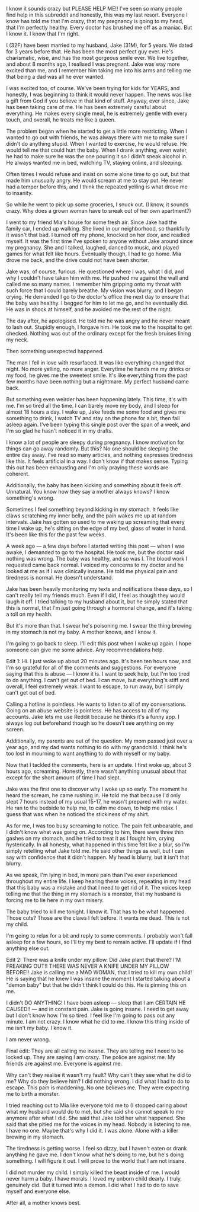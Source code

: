 I know it sounds crazy but PLEASE HELP ME!! I've seen so many people find help in this subreddit and honestly, this was my last resort. Everyone I know has told me that I'm crazy, that my pregnancy is going to my head, that I'm perfectly healthy. Every doctor has brushed me off as a maniac. But I know it. I know that I'm right.

I (32F) have been married to my husband, Jake (31M), for 5 years. We dated for 3 years before that. He has been the most perfect guy ever. He's charismatic, wise, and has the most gorgeous smile ever. We live together, and about 8 months ago, I realised I was pregnant. Jake was way more excited than me, and I remember him taking me into his arms and telling me that being a dad was all he ever wanted.

I was excited too, of course. We've been trying for kids for YEARS, and honestly, I was beginning to think it would never happen. The news was like a gift from God if you believe in that kind of stuff. Anyway, ever since, Jake has been taking care of me. He has been extremely careful about everything. He makes every single meal, he is extremely gentle with every touch, and overall, he treats me like a queen. 

The problem began when he started to get a little more restricting. When I wanted to go out with friends, he was always there with me to make sure I didn't do anything stupid. When I wanted to exercise, he would refuse. He would tell me that could hurt the baby. When I drank anything, even water, he had to make sure he was the one pouring it so I didn't sneak alcohol in. He always wanted me in bed, watching TV, staying online, and sleeping. 

Often times I would refuse and insist on some alone time to go out, but that made him unusually angry. He would scream at me to stay put. He never had a temper before this, and I think the repeated yelling is what drove me to insanity.

So while he went to pick up some groceries, I snuck out. (I know, it sounds crazy. Why does a grown woman have to sneak out of her own apartment?)

I went to my friend Mia's house for some fresh air. Since Jake had the family car, I ended up walking. She lived in our neighborhood, so thankfully it wasn't that bad. I turned off my phone, knocked on her door, and readied myself. It was the first time I've spoken to anyone without Jake around since my pregnancy. She and I talked, laughed, danced to music, and played games for what felt like hours. Eventually though, I had to go home. Mia drove me back, and the drive could not have been shorter.

Jake was, of course, furious. He questioned where I was, what I did, and why I couldn't have taken him with me. He pushed me against the wall and called me so many names. I remember him gripping onto my throat with such force that I could barely breathe. My vision was blurry, and I began crying. He demanded I go to the doctor's office the next day to ensure that the baby was healthy. I begged for him to let me go, and he eventually did. He was in shock at himself, and he avoided me the rest of the night.

The day after, he apologised. He told me he was angry and he never meant to lash out. Stupidly enough, I forgave him. He took me to the hospital to get checked. Nothing was out of the ordinary except for the fresh bruises lining my neck. 

Then something unexpected happened.

The man I fell in love with resurfaced. It was like everything changed that night. No more yelling, no more anger. Everytime he hands me my drinks or my food, he gives me the sweetest smile. It's like everything from the past few months have been nothing but a nightmare. My perfect husband came back.

But something even weirder has been happening lately. This time, it's with me. I'm so tired all the time. I can barely move my body, and I sleep for almost 18 hours a day. I wake up, Jake feeds me some food and gives me something to drink, I watch TV and stay on the phone for a bit, then fall asleep again. I've been typing this single post over the span of a week, and I'm so glad he hasn't noticed it in my drafts. 

I know a lot of people are sleepy during pregnancy. I know motivation for things can go away randomly. But this? No one should be sleeping the entire day away. I've read so many articles, and nothing expresses tiredness like this. It feels artificial in a way. I don't know if that makes sense. Typing this out has been exhausting and I'm only praying these words are coherent.

Additionally, the baby has been kicking and something about it feels off. Unnatural. You know how they say a mother always knows? I know something's wrong.

Sometimes I feel something beyond kicking in my stomach. It feels like claws scratching my inner belly, and the pain wakes me up at random intervals. Jake has gotten so used to me waking up screaming that every time I wake up, he's sitting on the edge of my bed, glass of water in hand. It's been like this for the past few weeks.

A week ago — a few days before I started writing this post — when I was awake, I demanded to go to the hospital. He took me, but the doctor said nothing was wrong. The baby was healthy, and so was I. The blood work I requested came back normal. I voiced my concerns to my doctor and he looked at me as if I was clinically insane. He told me physical pain and tiredness is normal. He doesn't understand.

Jake has been heavily monitoring my texts and notifications these days, so I can't really tell my friends much. Even if I did, I feel as though they would laugh it off. I tried talking to my husband about it, but he simply stated that this is normal, that I'm just going through a hormonal change, and it's taking a toll on my health.

But it's more than that. I swear he's poisoning me. I swear the thing brewing in my stomach is not my baby. A mother knows, and I know it. 

I'm going to go back to sleep. I'll edit this post when I wake up again. I hope someone can give me some advice. Any recommendations help.


Edit 1: Hi. I just woke up about 20 minutes ago. It's been ten hours now, and I'm so grateful for all of the comments and suggestions. For everyone saying that this is abuse — I know it is. I want to seek help, but I'm too tired to do anything. I can't get out of bed. I can move, but everything's stiff and overall, I feel extremely weak. I want to escape, to run away, but I simply can't get out of bed. 

Calling a hotline is pointless. He wants to listen to all of my conversations. Going on an abuse website is pointless. He has access to all of my accounts. Jake lets me use Reddit because he thinks it's a funny app. I always log out beforehand though so he doesn't see anything on my screen.

Additionally, my parents are out of the question. My mom passed just over a year ago, and my dad wants nothing to do with my grandchild. I think he's too lost in mourning to want anything to do with myself or my baby.

Now that I tackled the comments, here is an update. I first woke up, about 3 hours ago, screaming. Honestly, there wasn't anything unusual about that except for the short amount of time I had slept.

Jake was the first one to discover why I woke up so early. The moment he heard the scream, he came rushing in. He told me that because I'd only slept 7 hours instead of my usual 15-17, he wasn't prepared with my water. He ran to the bedside to help me, to calm me down, to help me relax. I guess that was when he noticed the stickiness of my shirt.

As for me, I was too busy screaming to notice. The pain felt unbearable, and I didn't know what was going on. According to him, there were three thin gashes on my stomach, and he tried to treat it as I fought him, crying hysterically. In all honesty, what happened in this time felt like a blur, so I'm simply retelling what Jake told me. He said other things as well, but I can say with confidence that it didn't happen. My head is blurry, but it isn't that blurry.

As we speak, I'm lying in bed, in more pain than I've ever experienced throughout my entire life. I keep hearing these voices, repeating in my head that this baby was a mistake and that I need to get rid of it. The voices keep telling me that the thing in my stomach is a monster, that my husband is forcing me to lie here in my own misery.

The baby tried to kill me tonight. I know it. That has to be what happened. Those cuts? Those are the claws I felt before. It wants me dead. This is not my child.

I'm going to relax for a bit and reply to some comments. I probably won't fall asleep for a few hours, so I'll try my best to remain active. I'll update if I find anything else out.

Edit 2: There was a knife under my pillow. Did Jake plant that there? I'M FREAKING OUT!! THERE WAS NEVER A KNIFE UNDER MY PILLOW BEFORE!! Jake is calling me a MAD WOMAN, that I tried to kill my own child! He is saying that he knew I was insane the moment I started talking about a "demon baby" but that he didn't think I could do this. He is pinning this on me.

I didn't DO ANYTHING! I have been asleep — sleep that I am CERTAIN HE CAUSED!! — and in constant pain. Jake is going insane. I need to get away but I don't know how. I'm so tired. I feel like I'm going to pass out any minute. I am not crazy. I know what he did to me. I know this thing inside of me isn't my baby. I know it.

I am never wrong.

Final edit: They are all calling me insane. They are telling me I need to be locked up. They are saying I am crazy. The police are against me. My friends are against me. Everyone is against me.

Why can't they realise it wasn't my fault? Why can't they see what he did to me? Why do they believe him? I did nothing wrong. I did what I had to do to escape. This pain is maddening. No one believes me. They were expecting me to birth a monster.

I tried reaching out to Mia like everyone told me to (I stopped caring about what my husband would do to me), but she said she cannot speak to me anymore after what I did. She said that Jake told her what happened. She said that she pitied me for the voices in my head. Nobody is listening to me. I have no one. Maybe that's why I did it. I was alone. Alone with a killer brewing in my stomach.

The tiredness is getting worse. I feel so dizzy, but I haven't eaten or drank anything he gave me. I don't know what he's doing to me, but he's doing something. I will figure it out. I will prove to the world that I am not insane.

I did not murder my child. I simply killed the beast inside of me. I would never harm a baby. I have morals. I loved my unborn child dearly. I truly, genuinely did. But it turned into a demon. I did what I had to do to save myself and everyone else.

After all, a mother knows best.